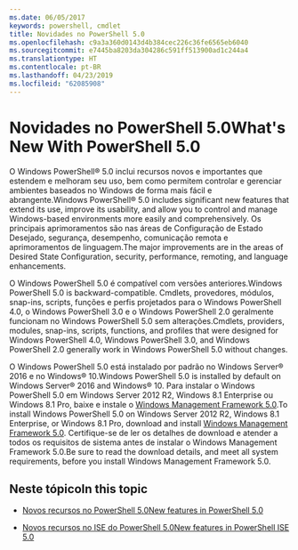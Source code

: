 ```yaml
---
ms.date: 06/05/2017
keywords: powershell, cmdlet
title: Novidades no PowerShell 5.0
ms.openlocfilehash: c9a3a360d0143d4b384cec226c36fe6565eb6040
ms.sourcegitcommit: e7445ba8203da304286c591ff513900ad1c244a4
ms.translationtype: HT
ms.contentlocale: pt-BR
ms.lasthandoff: 04/23/2019
ms.locfileid: "62085908"
---
```

# <a name="whats-new-with-powershell-50"></a><span data-ttu-id="6e499-103">Novidades no PowerShell 5.0</span><span class="sxs-lookup"><span data-stu-id="6e499-103">What's New With PowerShell 5.0</span></span>
<span data-ttu-id="6e499-104">O Windows PowerShell® 5.0 inclui recursos novos e importantes que estendem e melhoram seu uso, bem como permitem controlar e gerenciar ambientes baseados no Windows de forma mais fácil e abrangente.</span><span class="sxs-lookup"><span data-stu-id="6e499-104">Windows PowerShell® 5.0 includes significant new features that extend its use, improve its usability, and allow you to control and manage Windows-based environments more easily and comprehensively.</span></span>  <span data-ttu-id="6e499-105">Os principais aprimoramentos são nas áreas de Configuração de Estado Desejado, segurança, desempenho, comunicação remota e aprimoramentos de linguagem.</span><span class="sxs-lookup"><span data-stu-id="6e499-105">The major improvements are in the areas of Desired State Configuration, security, performance, remoting, and language enhancements.</span></span>

<span data-ttu-id="6e499-106">O Windows PowerShell 5.0 é compatível com versões anteriores.</span><span class="sxs-lookup"><span data-stu-id="6e499-106">Windows PowerShell 5.0 is backward-compatible.</span></span> <span data-ttu-id="6e499-107">Cmdlets, provedores, módulos, snap-ins, scripts, funções e perfis projetados para o Windows PowerShell 4.0, o Windows PowerShell 3.0 e o Windows PowerShell 2.0 geralmente funcionam no Windows PowerShell 5.0 sem alterações.</span><span class="sxs-lookup"><span data-stu-id="6e499-107">Cmdlets, providers, modules, snap-ins, scripts, functions, and profiles that were designed for Windows PowerShell 4.0, Windows PowerShell 3.0, and Windows PowerShell 2.0 generally work in Windows PowerShell 5.0 without changes.</span></span>

<span data-ttu-id="6e499-108">O Windows PowerShell 5.0 está instalado por padrão no Windows Server® 2016 e no Windows® 10.</span><span class="sxs-lookup"><span data-stu-id="6e499-108">Windows PowerShell 5.0 is installed by default on Windows Server® 2016 and Windows® 10.</span></span> <span data-ttu-id="6e499-109">Para instalar o Windows PowerShell 5.0 em Windows Server 2012 R2, Windows 8.1 Enterprise ou Windows 8.1 Pro, baixe e instale o [Windows Management Framework 5.0](https://go.microsoft.com/fwlink/?linkid=830436).</span><span class="sxs-lookup"><span data-stu-id="6e499-109">To install Windows PowerShell 5.0 on Windows Server 2012 R2, Windows 8.1 Enterprise, or Windows 8.1 Pro, download and install [Windows Management Framework 5.0](https://go.microsoft.com/fwlink/?linkid=830436).</span></span> <span data-ttu-id="6e499-110">Certifique-se de ler os detalhes de download e atender a todos os requisitos de sistema antes de instalar o Windows Management Framework 5.0.</span><span class="sxs-lookup"><span data-stu-id="6e499-110">Be sure to read the download details, and meet all system requirements, before you install Windows Management Framework 5.0.</span></span>

## <a name="in-this-topic"></a><span data-ttu-id="6e499-111">Neste tópico</span><span class="sxs-lookup"><span data-stu-id="6e499-111">In this topic</span></span>

- [<span data-ttu-id="6e499-112">Novos recursos no PowerShell 5.0</span><span class="sxs-lookup"><span data-stu-id="6e499-112">New features in  PowerShell 5.0</span></span>](What-s-New-in-Windows-PowerShell-50.md)

- [<span data-ttu-id="6e499-113">Novos recursos no ISE do PowerShell 5.0</span><span class="sxs-lookup"><span data-stu-id="6e499-113">New features in PowerShell ISE 5.0</span></span>](What-s-New-in-the-PowerShell-50-ISE.md)

<!--
- New features in Windows PowerShell 4.0

- New features in Windows PowerShell 3.0
-->
